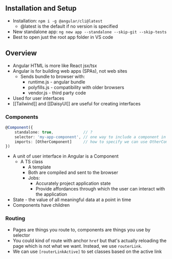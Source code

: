 ## Installation and Setup
- Installation:
	`npm i -g @angular/cli@latest`
	- @latest is the default if no version is specified
- New standalone app:
	`ng new app --standalone --skip-git --skip-tests`
- Best to open just the root app folder in VS code

## Overview
- Angular HTML is more like React jsx/tsx
- Angular is for building web apps (SPAs), not web sites
	- Sends bundle to browser with:
		- runtime.js - angular bundle
		- polyfills.js - compatibility with older browsers
		- vendor.js - third party code
- Used for user interfaces
- [[Tailwind]] and [[DaisyUI]] are useful for creating interfaces

### Components
```ts
@Component({
	standalone: true,             // ?
	selector: 'my-app-component', // one way to include a component in HTML
	imports: [OtherComponent]     // how to specify we can use OtherComponent's selector
})
```

- A unit of user interface in Angular is a Component
	- A TS class
		- A template
		- Both are compiled and sent to the browser
		- Jobs:
			- Accurately project application state
			- Provide affordances through which the user can interact with the application
- State - the value of all meaningful data at a point in time
- Components have children

### Routing
- Pages are things you route to, components are things you use by selector
- You could kind of route with anchor `href` but that's actually reloading the page which is not what we want. Instead, we use `routerLink`.
- We can use `[routerLinkActive]` to set classes based on the active link
